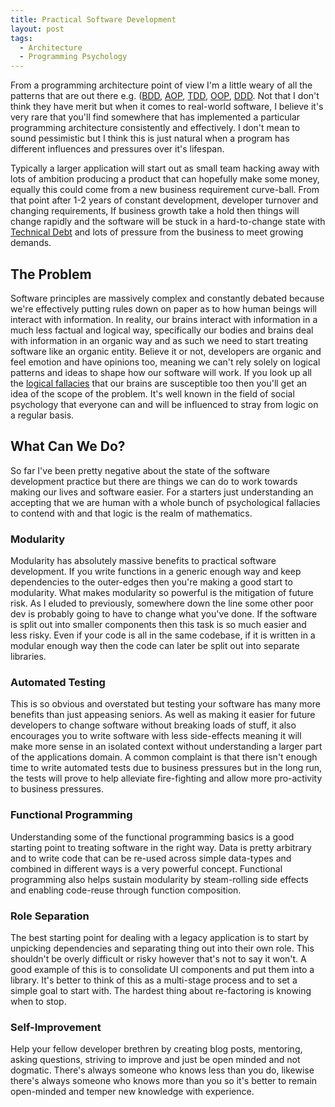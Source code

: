 ```yaml
---
title: Practical Software Development
layout: post
tags:
  - Architecture
  - Programming Psychology
---
```


From a programming architecture point of view I'm a little weary of all the patterns that are out there e.g. ([BDD](https://en.wikipedia.org/wiki/Behavior-driven_development), [AOP](https://en.wikipedia.org/wiki/Aspect-oriented_programming), [TDD](https://en.wikipedia.org/wiki/Test-driven_development), [OOP](https://en.wikipedia.org/wiki/Object-oriented_programming), [DDD](https://en.wikipedia.org/wiki/Domain-driven_design). Not that I don't think they have merit but when it comes to real-world software, I believe it's very rare that you'll find somewhere that has implemented a particular programming architecture consistently and effectively. I don't mean to sound pessimistic but I think this is just natural when a program has different influences and pressures over it's lifespan.

Typically a larger application will start out as small team hacking away with lots of ambition producing a product that can hopefully make some money, equally this could come from a new business requirement curve-ball. From that point after 1-2 years of constant development, developer turnover and changing requirements, If business growth take a hold then things will change rapidly and the software will be stuck in a hard-to-change state with [Technical Debt](https://en.wikipedia.org/wiki/Technical_debt) and lots of pressure from the business to meet growing demands.

## The Problem
Software principles are massively complex and constantly debated because we're effectively putting rules down on paper as to how human beings will interact with information. In reality, our brains interact with information in a much less factual and logical way, specifically our bodies and brains deal with information in an organic way and as such we need to start treating software like an organic entity. Believe it or not, developers are organic and feel emotion and have opinions too, meaning we can't rely solely on logical patterns and ideas to shape how our software will work. If you look up all the [logical fallacies](https://en.wikipedia.org/wiki/List_of_fallacies) that our brains are susceptible too then you'll get an idea of the scope of the problem. It's well known in the field of social psychology that everyone can and will be influenced to stray from logic on a regular basis.

## What Can We Do?
So far I've been pretty negative about the state of the software development practice but there are things we can do to work towards making our lives and software easier. For a starters just understanding an accepting that we are human with a whole bunch of psychological fallacies to contend with and that logic is the realm of mathematics.

### Modularity
Modularity has absolutely massive benefits to practical software development.
If you write functions in a generic enough way and keep dependencies to the outer-edges then you're making a good start to modularity.
What makes modularity so powerful is the mitigation of future risk. As I eluded to previously, somewhere down the line some other poor dev is probably going to have to change what you've done. If the software is split out into smaller components then this task is so much easier and less risky. Even if your code is all in the same codebase, if it is written in a modular enough way then the code can later be split out into separate libraries.

### Automated Testing
This is so obvious and overstated but testing your software has many more benefits than just appeasing seniors. As well as making it easier for future developers to change software without breaking loads of stuff, it also encourages you to write software with less side-effects meaning it will make more sense in an isolated context without understanding a larger part of the applications domain. A common complaint is that there isn't enough time to write automated tests due to business pressures but in the long run, the tests will prove to help alleviate fire-fighting and allow more pro-activity to business pressures.

### Functional Programming
Understanding some of the functional programming basics is a good starting point to treating software in the right way. Data is pretty arbitrary and to write code that can be re-used across simple data-types and combined in different ways is a very powerful concept. Functional programming also helps sustain modularity by steam-rolling side effects and enabling code-reuse through function composition.

### Role Separation
The best starting point for dealing with a legacy application is to start by unpicking dependencies and separating thing out into their own role. This shouldn't be overly difficult or risky however that's not to say it won't.
A good example of this is to consolidate UI components and put them into a library. It's better to think of this as a multi-stage process and to set a simple goal to start with. The hardest thing about re-factoring is knowing when to stop.

### Self-Improvement
Help your fellow developer brethren by creating blog posts, mentoring, asking questions, striving to improve and just be open minded and not dogmatic. There's always someone who knows less than you do, likewise there's always someone who knows more than you so it's better to remain open-minded and temper new knowledge with experience.
